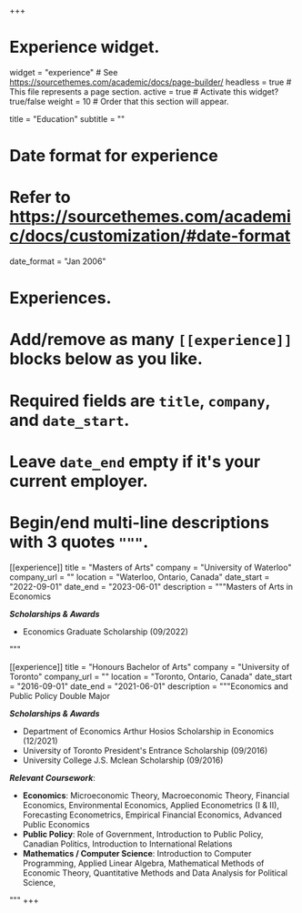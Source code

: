 +++
# Experience widget.
widget = "experience"  # See https://sourcethemes.com/academic/docs/page-builder/
headless = true  # This file represents a page section.
active = true  # Activate this widget? true/false
weight = 10  # Order that this section will appear.

title = "Education"
subtitle = ""

# Date format for experience
#   Refer to https://sourcethemes.com/academic/docs/customization/#date-format
date_format = "Jan 2006"

# Experiences.
#   Add/remove as many `[[experience]]` blocks below as you like.
#   Required fields are `title`, `company`, and `date_start`.
#   Leave `date_end` empty if it's your current employer.
#   Begin/end multi-line descriptions with 3 quotes `"""`.
[[experience]]
  title = "Masters of Arts"
  company = "University of Waterloo"
  company_url = ""
  location = "Waterloo, Ontario, Canada"
  date_start = "2022-09-01"
  date_end = "2023-06-01"
  description = """Masters of Arts in Economics
  
  ***Scholarships & Awards***
  * Economics Graduate Scholarship (09/2022)

   """


[[experience]]
  title = "Honours Bachelor of Arts"
  company = "University of Toronto"
  company_url = ""
  location = "Toronto, Ontario, Canada"
  date_start = "2016-09-01"
  date_end = "2021-06-01"
  description = """Economics and Public Policy Double Major
  
  ***Scholarships & Awards***
  * Department of Economics Arthur Hosios Scholarship in Economics (12/2021) 
  * University of Toronto President's Entrance Scholarship (09/2016)
  * University College J.S. Mclean Scholarship (09/2016)

  
  ***Relevant Coursework***:
  * **Economics**: Microeconomic Theory, Macroeconomic Theory, Financial Economics, Environmental Economics, Applied Econometrics (I & II), Forecasting Econometrics, Empirical Financial Economics, Advanced Public Economics
  * **Public Policy**: Role of Government, Introduction to Public Policy, Canadian Politics, Introduction to International Relations
  * **Mathematics / Computer Science**: Introduction to Computer Programming, Applied Linear Algebra, Mathematical Methods of Economic Theory, Quantitative Methods and Data Analysis for Political Science, 
  
   """
+++
